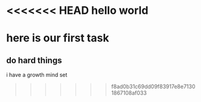 <<<<<<< HEAD
hello world
=======


# here is our first task 
## do hard things 
i have a growth mind set

>>>>>>> f8ad0b31c69dd09f83917e8e71301867108af033
